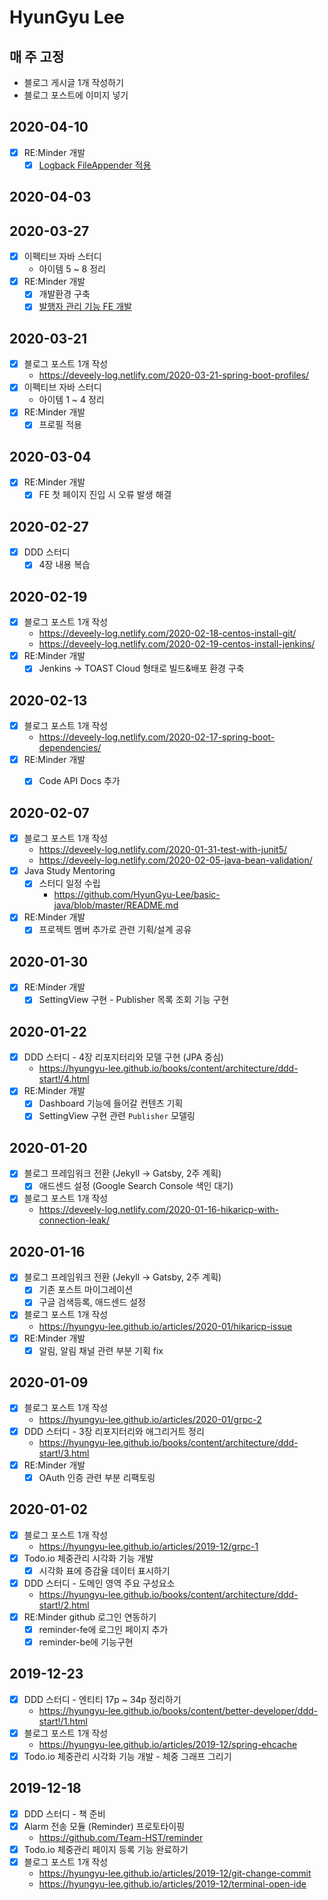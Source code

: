 # HyunGyu Lee

## 매 주 고정
- 블로그 게시글 1개 작성하기
- 블로그 포스트에 이미지 넣기

## 2020-04-10
- [x] RE:Minder 개발
  - [x] [Logback FileAppender 적용](https://github.com/Team-HST/reminder/issues/12)

## 2020-04-03

## 2020-03-27
- [x] 이펙티브 자바 스터디
  - 아이템 5 ~ 8 정리
- [x] RE:Minder 개발
  - [x] 개발환경 구축
  - [x] [발행자 관리 기능 FE 개발](https://github.com/Team-HST/reminder/issues/17)

## 2020-03-21
- [x] 블로그 포스트 1개 작성
  - https://deveely-log.netlify.com/2020-03-21-spring-boot-profiles/
- [x] 이펙티브 자바 스터디
  - 아이템 1 ~ 4 정리
- [x] RE:Minder 개발
  - [x] 프로필 적용

## 2020-03-04
- [x] RE:Minder 개발
  - [x] FE 첫 페이지 진입 시 오류 발생 해결

## 2020-02-27
- [x] DDD 스터디
  - [x] 4장 내용 복습

## 2020-02-19
- [x] 블로그 포스트 1개 작성
  - https://deveely-log.netlify.com/2020-02-18-centos-install-git/
  - https://deveely-log.netlify.com/2020-02-19-centos-install-jenkins/
- [x] RE:Minder 개발
  - [x] Jenkins -> TOAST Cloud 형태로 빌드&배포 환경 구축

## 2020-02-13
- [x] 블로그 포스트 1개 작성
  - https://deveely-log.netlify.com/2020-02-17-spring-boot-dependencies/
- [x] RE:Minder 개발
  - [x] Code API Docs 추가


## 2020-02-07
- [x] 블로그 포스트 1개 작성
  - https://deveely-log.netlify.com/2020-01-31-test-with-junit5/
  - https://deveely-log.netlify.com/2020-02-05-java-bean-validation/
- [x] Java Study Mentoring
  - [x] 스터디 일정 수립
    - https://github.com/HyunGyu-Lee/basic-java/blob/master/README.md
- [x] RE:Minder 개발
  - [x] 프로젝트 멤버 추가로 관련 기획/설계 공유

## 2020-01-30
- [x] RE:Minder 개발
  - [x] SettingView 구현 - Publisher 목록 조회 기능 구현

## 2020-01-22
- [x] DDD 스터디 - 4장 리포지터리와 모델 구현 (JPA 중심)
  - https://hyungyu-lee.github.io/books/content/architecture/ddd-start!/4.html
- [x] RE:Minder 개발
  - [x] Dashboard 기능에 들어갈 컨텐츠 기획
  - [x] SettingView 구현 관련 `Publisher` 모델링

## 2020-01-20
- [x] 블로그 프레임워크 전환 (Jekyll -> Gatsby, 2주 계획)
  - [x] 애드센드 설정 (Google Search Console 색인 대기)
- [x] 블로그 포스트 1개 작성
  - https://deveely-log.netlify.com/2020-01-16-hikaricp-with-connection-leak/
  
## 2020-01-16
- [x] 블로그 프레임워크 전환 (Jekyll -> Gatsby, 2주 계획)
  - [x] 기존 포스트 마이그레이션
  - [x] 구글 검색등록, 애드센드 설정
- [x] 블로그 포스트 1개 작성
  - https://hyungyu-lee.github.io/articles/2020-01/hikaricp-issue
- [x] RE:Minder 개발
  - [x] 알림, 알림 채널 관련 부분 기획 fix

## 2020-01-09
- [x] 블로그 포스트 1개 작성
  - https://hyungyu-lee.github.io/articles/2020-01/grpc-2
- [x] DDD 스터디 - 3장 리포지터리와 애그리거트 정리
  - https://hyungyu-lee.github.io/books/content/architecture/ddd-start!/3.html
- [x] RE:Minder 개발
  - [x] OAuth 인증 관련 부분 리팩토링

## 2020-01-02
- [x] 블로그 포스트 1개 작성
  - https://hyungyu-lee.github.io/articles/2019-12/grpc-1
- [x] Todo.io 체중관리 시각화 기능 개발
  - [x] 시각화 표에 증감율 데이터 표시하기
- [x] DDD 스터디 - 도메인 영역 주요 구성요소
  - https://hyungyu-lee.github.io/books/content/architecture/ddd-start!/2.html
- [x] RE:Minder github 로그인 연동하기
  - [x] reminder-fe에 로그인 페이지 추가
  - [x] reminder-be에 기능구현

## 2019-12-23
- [x] DDD 스터디 - 엔티티 17p ~ 34p 정리하기
  - https://hyungyu-lee.github.io/books/content/better-developer/ddd-start!/1.html
- [x] 블로그 포스트 1개 작성
  - https://hyungyu-lee.github.io/articles/2019-12/spring-ehcache
- [x] Todo.io 체중관리 시각화 기능 개발 - 체중 그래프 그리기

## 2019-12-18
- [x] DDD 스터디 - 책 준비
- [x] Alarm 전송 모듈 (Reminder) 프로토타이핑
  - https://github.com/Team-HST/reminder
- [x] Todo.io 체중관리 페이지 등록 기능 완료하기
- [x] 블로그 포스트 1개 작성
  - https://hyungyu-lee.github.io/articles/2019-12/git-change-commit
  - https://hyungyu-lee.github.io/articles/2019-12/terminal-open-ide
